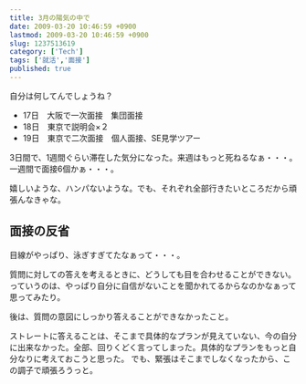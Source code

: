 ```yaml
---
title: 3月の陽気の中で
date: 2009-03-20 10:46:59 +0900
lastmod: 2009-03-20 10:46:59 +0900
slug: 1237513619
category: ['Tech']
tags: ['就活','面接']
published: true
---
```


自分は何してんでしょうね？

- 17日　大阪で一次面接　集団面接
- 18日　東京で説明会×２
- 19日　東京で二次面接　個人面接、SE見学ツアー

3日間で、1週間ぐらい滞在した気分になった。来週はもっと死ねるなぁ・・・。一週間で面接6個かぁ・・・。

嬉しいような、ハンパないような。でも、それぞれ全部行きたいところだから頑張んなきゃな。

## 面接の反省

目線がやっぱり、泳ぎすぎてたなぁって・・・。

質問に対しての答えを考えるときに、どうしても目を合わせることができない。っていうのは、やっぱり自分に自信がないことを聞かれてるからなのかなぁって思ってみたり。

後は、質問の意図にしっかり答えることができなかったこと。

ストレートに答えることは、そこまで具体的なプランが見えていない、今の自分に出来なかった。全部、回りくどく言ってしまった。具体的なプランをもっと自分なりに考えておこうと思った。
でも、緊張はそこまでしなくなったから、この調子で頑張ろうっと。
